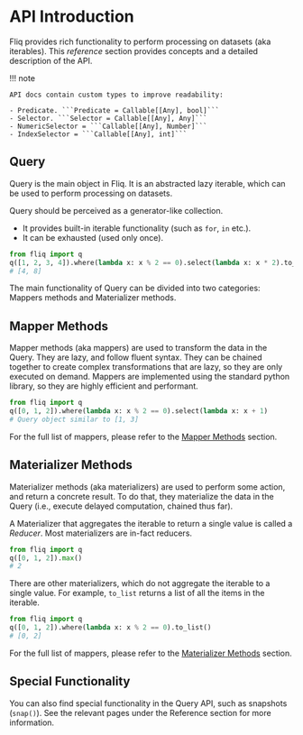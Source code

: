 # API Introduction

Fliq provides rich functionality to perform processing on datasets (aka iterables).
This *reference* section provides concepts and a detailed description of the API.

!!! note

    API docs contain custom types to improve readability:

    - Predicate. ```Predicate = Callable[[Any], bool]```
    - Selector. ```Selector = Callable[[Any], Any]```
    - NumericSelector = ```Callable[[Any], Number]```
    - IndexSelector = ```Callable[[Any], int]```


## Query
Query is the main object in Fliq. It is an abstracted lazy iterable, 
which can be used to perform processing on datasets.

Query should be perceived as a generator-like collection.

* It provides built-in iterable functionality (such as `for`, `in` etc.).
* It can be exhausted (used only once).

```python
from fliq import q
q([1, 2, 3, 4]).where(lambda x: x % 2 == 0).select(lambda x: x * 2).to_list() 
# [4, 8]  
```

The main functionality of Query can be divided into two categories: 
Mappers methods and Materializer methods.

## Mapper Methods

Mapper methods (aka mappers) are used to transform the data in the Query. They are lazy, and follow fluent syntax.
They can be chained together to create complex transformations that are lazy, 
so they are only executed on demand.
Mappers are implemented using the standard python library, 
so they are highly efficient and performant.

```python
from fliq import q
q([0, 1, 2]).where(lambda x: x % 2 == 0).select(lambda x: x + 1) 
# Query object similar to [1, 3]
```

For the full list of mappers, please refer to the [Mapper Methods](mapper_methods.md) section.

## Materializer Methods

Materializer methods (aka materializers) are used to perform some action, and return a concrete result.
To do that, they materialize the data in the Query 
(i.e., execute delayed computation, chained thus far).

A Materializer that aggregates the iterable to return a single value is called a _Reducer_.
Most materializers are in-fact reducers.

```python
from fliq import q
q([0, 1, 2]).max() 
# 2
```

There are other materializers, which do not aggregate the iterable to a single value.
For example, `to_list` returns a list of all the items in the iterable.

```python
from fliq import q
q([0, 1, 2]).where(lambda x: x % 2 == 0).to_list() 
# [0, 2]
```

For the full list of mappers, please refer to the [Materializer Methods](materializer_methods.md) section.

## Special Functionality

You can also find special functionality in the Query API, such as snapshots (`snap()`).
See the relevant pages under the Reference section for more information.